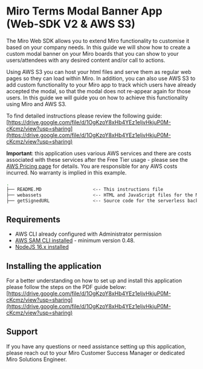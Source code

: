 # Miro Terms Modal Banner App (Web-SDK V2 & AWS S3)

The Miro Web SDK allows you to extend Miro functionality to customise it based on your company needs. In this guide we will show how to create a custom modal banner on your Miro boards that you can show to your users/attendees with any desired content and/or call to actions.

Using AWS S3 you can host your html files and serve them as regular web pages so they can load within Miro. In addition, you can also use AWS S3 to add custom functionality to your Miro app to track which users have already accepted the modal, so that the modal does not re-appear again for those users. In this guide we will guide you on how to achieve this functionality using Miro and AWS S3.

To find detailed instructions please review the following guide:<br>
[https://drive.google.com/file/d/1OgKzoY8xHb4YEz1eljvHkjuP0M-cKcmz/view?usp=sharing](https://drive.google.com/file/d/1OgKzoY8xHb4YEz1eljvHkjuP0M-cKcmz/view?usp=sharing)

__Important__: this application uses various AWS services and there are costs associated with these services after the Free Tier usage - please see the [AWS Pricing page](https://aws.amazon.com/pricing/) for details. You are responsible for any AWS costs incurred. No warranty is implied in this example.

```bash
.
├── README.MD                   <-- This instructions file
├── webassets                   <-- HTML and JavaScript files for the Miro app
├── getSignedURL                <-- Source code for the serverless backend
```
## Requirements

* AWS CLI already configured with Administrator permission
* [AWS SAM CLI installed](https://docs.aws.amazon.com/serverless-application-model/latest/developerguide/serverless-sam-cli-install.html) - minimum version 0.48.
* [NodeJS 16.x installed](https://nodejs.org/en/download/)

## Installing the application

For a better understanding on how to set up and install this application please follow the steps on the PDF guide below:<br>
[https://drive.google.com/file/d/1OgKzoY8xHb4YEz1eljvHkjuP0M-cKcmz/view?usp=sharing](https://drive.google.com/file/d/1OgKzoY8xHb4YEz1eljvHkjuP0M-cKcmz/view?usp=sharing)

## Support

If you have any questions or need assistance setting up this application, please reach out to your Miro Customer Success Manager or dedicated Miro Solutions Engineer.
